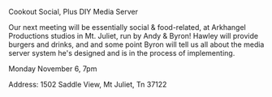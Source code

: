 Cookout Social, Plus DIY Media Server

Our next meeting will be essentially social & food-related, at Arkhangel Productions studios in Mt. Juliet, run by Andy & Byron! Hawley will provide burgers and drinks, and and some point Byron will tell us all about the media server system he's designed and is in the process of implementing.

Monday November 6, 7pm

Address: 1502 Saddle View, Mt Juliet, Tn 37122
